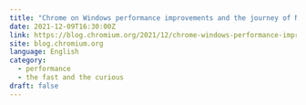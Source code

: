```yaml
---
title: "Chrome on Windows performance improvements and the journey of Native Window Occlusion"
date: 2021-12-09T16:30:00Z
link: https://blog.chromium.org/2021/12/chrome-windows-performance-improvements-native-window-occlusion.html?utm_medium=RSS&utm_source=news.12bit.vn
site: blog.chromium.org
language: English
category:
  - performance
  - the fast and the curious
draft: false
---
```

